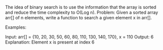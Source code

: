 The idea of binary search is to use the information that the array is sorted and reduce the time complexity to O(Log n).
Problem: Given a sorted array arr[] of n elements, write a function to search a given element x in arr[].

Examples: 

Input: arr[] = {10, 20, 30, 50, 60, 80, 110, 130, 140, 170}, x = 110
Output: 6
Explanation: Element x is present at index 6 